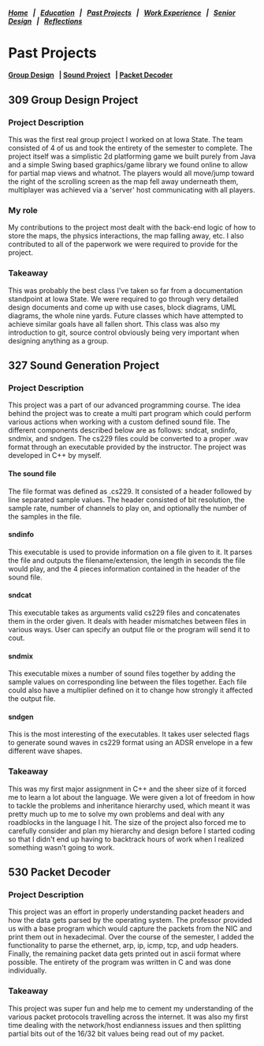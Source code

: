##### [Home](README.md) &nbsp; | &nbsp; [Education](education.md) &nbsp; | &nbsp; [Past Projects](projects.md) &nbsp; | &nbsp; [Work Experience](experience.md) &nbsp; | &nbsp; [Senior Design](sDesign.md) &nbsp; | &nbsp; [Reflections](reflections.md)

# Past Projects
#### [Group Design](#gdsgn) &nbsp; | [Sound Project](#snd) &nbsp; | [Packet Decoder](#pkt)

## 309 Group Design Project <a name="gdsgn"></a>
### Project Description
This was the first real group project I worked on at Iowa State. The team consisted of 4 of us and took the entirety of the semester to complete. The project itself was a simplistic 2d platforming game we built purely from Java and a simple Swing based graphics/game library we found online to allow for partial map views and whatnot. The players would all move/jump toward the right of the scrolling screen as the map fell away underneath them, multiplayer was achieved via a 'server' host communicating with all players. 

### My role
My contributions to the project most dealt with the back-end logic of how to store the maps, the physics interactions, the map falling away, etc. I also contributed to all of the paperwork we were required to provide for the project.

### Takeaway
This was probably the best class I've taken so far from a documentation standpoint at Iowa State. We were required to go through very detailed design documents and come up with use cases, block diagrams, UML diagrams, the whole nine yards. Future classes which have attempted to achieve similar goals have all fallen short. This class was also my introduction to git, source control obviously being very important when designing anything as a group.

## 327 Sound Generation Project <a name="snd"></a>
### Project Description
This project was a part of our advanced programming course. The idea behind the project was to create a multi part program which could perform various actions when working with a custom defined sound file. The different components described below are as follows: sndcat, sndinfo, sndmix, and sndgen. The cs229 files could be converted to a proper .wav format through an executable provided by the instructor. The project was developed in C++ by myself.

#### The sound file
The file format was defined as .cs229. It consisted of a header followed by line separated sample values. The header consisted of bit resolution, the sample rate, number of channels to play on, and optionally the number of the samples in the file.
#### sndinfo
This executable is used to provide information on a file given to it. It parses the file and outputs the filename/extension, the length in seconds the file would play, and the 4 pieces information contained in the header of the sound file.
#### sndcat
This executable takes as arguments valid cs229 files and concatenates them in the order given. It deals with header mismatches between files in various ways. User can specify an output file or the program will send it to cout.
#### sndmix
This executable mixes a number of sound files together by adding the sample values on corresponding line between the files together. Each file could also have a multiplier defined on it to change how strongly it affected the output file.
#### sndgen
This is the most interesting of the executables. It takes user selected flags to generate sound waves in cs229 format using an ADSR envelope in a few different wave shapes.

### Takeaway
This was my first major assignment in C++ and the sheer size of it forced me to learn a lot about the language. We were given a lot of freedom in how to tackle the problems and inheritance hierarchy used, which meant it was pretty much up to me to solve my own problems and deal with any roadblocks in the language I hit. The size of the project also forced me to carefully consider and plan my hierarchy and design before I started coding so that I didn't end up having to backtrack hours of work when I realized something wasn't going to work.

## 530 Packet Decoder <a name="pkt"></a>
### Project Description
This project was an effort in properly understanding packet headers and how the data gets parsed by the operating system. The professor provided us with a base program which would capture the packets from the NIC and print them out in hexadecimal. Over the course of the semester, I added the functionality to parse the ethernet, arp, ip, icmp, tcp, and udp headers. Finally, the remaining packet data gets printed out in ascii format where possible. The entirety of the program was written in C and was done individually.

### Takeaway
This project was super fun and help me to cement my understanding of the various packet protocols travelling across the internet. It was also my first time dealing with the network/host endianness issues and then splitting partial bits out of the 16/32 bit values being read out of my packet.
